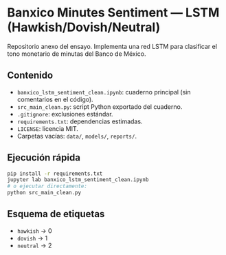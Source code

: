 
# Banxico Minutes Sentiment — LSTM (Hawkish/Dovish/Neutral)

Repositorio anexo del ensayo. Implementa una red LSTM para clasificar el tono monetario de minutas del Banco de México.

## Contenido
- `banxico_lstm_sentiment_clean.ipynb`: cuaderno principal (sin comentarios en el código).
- `src_main_clean.py`: script Python exportado del cuaderno.
- `.gitignore`: exclusiones estándar.
- `requirements.txt`: dependencias estimadas.
- `LICENSE`: licencia MIT.
- Carpetas vacías: `data/`, `models/`, `reports/`.

## Ejecución rápida
```bash
pip install -r requirements.txt
jupyter lab banxico_lstm_sentiment_clean.ipynb
# o ejecutar directamente:
python src_main_clean.py
```

## Esquema de etiquetas
- `hawkish` → 0
- `dovish`  → 1
- `neutral` → 2
